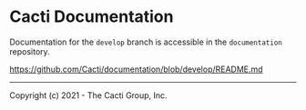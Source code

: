 # Cacti Documentation

Documentation for the `develop` branch is accessible in the `documentation` repository.

https://github.com/Cacti/documentation/blob/develop/README.md

-----------------------------------------------------------------------------
Copyright (c) 2021 - The Cacti Group, Inc.
